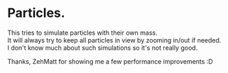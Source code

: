# Particles.
This tries to simulate particles with their own mass.  
It will always try to keep all particles in view by zooming in/out if needed.  
I don't know much about such simulations so it's not really good.  

Thanks, ZehMatt for showing me a few performance improvements :D